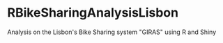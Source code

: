 # RBikeSharingAnalysisLisbon
Analysis on the Lisbon's Bike Sharing system "GIRAS" using R and Shiny

